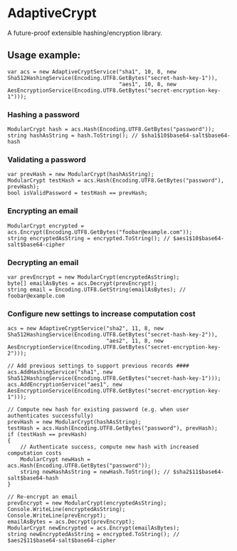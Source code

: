 # AdaptiveCrypt

A future-proof extensible hashing/encryption library.

## Usage example: ##

    var acs = new AdaptiveCryptService("sha1", 10, 8, new Sha512HashingService(Encoding.UTF8.GetBytes("secret-hash-key-1")),
                                       "aes1", 10, 8, new AesEncryptionService(Encoding.UTF8.GetBytes("secret-encryption-key-1")));

### Hashing a password ###
    ModularCrypt hash = acs.Hash(Encoding.UTF8.GetBytes("password"));
    string hashAsString = hash.ToString(); // $sha1$10$base64-salt$base64-hash

### Validating a password ###
    var prevHash = new ModularCrypt(hashAsString);
    ModularCrypt testHash = acs.Hash(Encoding.UTF8.GetBytes("password"), prevHash);
    bool isValidPassword = testHash == prevHash;

### Encrypting an email ###
    ModularCrypt encrypted = acs.Encrypt(Encoding.UTF8.GetBytes("foobar@example.com"));
    string encryptedAsString = encrypted.ToString(); // $aes1$10$base64-salt$base64-cipher

### Decrypting an email ###
    var prevEncrypt = new ModularCrypt(encryptedAsString);
    byte[] emailAsBytes = acs.Decrypt(prevEncrypt);
    string email = Encoding.UTF8.GetString(emailAsBytes); // foobar@example.com

### Configure new settings to increase computation cost ###
    acs = new AdaptiveCryptService("sha2", 11, 8, new Sha512HashingService(Encoding.UTF8.GetBytes("secret-hash-key-2")),
                                   "aes2", 11, 8, new AesEncryptionService(Encoding.UTF8.GetBytes("secret-encryption-key-2")));

    // Add previous settings to support previous records ####
    acs.AddHashingService("sha1", new Sha512HashingService(Encoding.UTF8.GetBytes("secret-hash-key-1")));
    acs.AddEncryptionService("aes1", new AesEncryptionService(Encoding.UTF8.GetBytes("secret-encryption-key-1")));

    // Compute new hash for existing password (e.g. when user authenticates successfully)
    prevHash = new ModularCrypt(hashAsString);
    testHash = acs.Hash(Encoding.UTF8.GetBytes("password"), prevHash);
    if (testHash == prevHash)
    {
        // Authenticate success, compute new hash with increased computation costs
        ModularCrypt newHash = acs.Hash(Encoding.UTF8.GetBytes("password"));
        string newHashAsString = newHash.ToString(); // $sha2$11$base64-salt$base64-hash
    }

    // Re-encrypt an email
    prevEncrypt = new ModularCrypt(encryptedAsString);
    Console.WriteLine(encryptedAsString);
    Console.WriteLine(prevEncrypt);
    emailAsBytes = acs.Decrypt(prevEncrypt);
    ModularCrypt newEncrypted = acs.Encrypt(emailAsBytes);
    string newEncryptedAsString = encrypted.ToString(); // $aes2$11$base64-salt$base64-cipher
